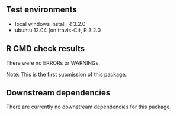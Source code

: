 ## Test environments
* local windows install, R 3.2.0
* ubuntu 12.04 (on travis-CI), R 3.2.0  

## R CMD check results
There were no ERRORs or WARNINGs. 

Note: This is the first submission of this package.

## Downstream dependencies
There are currently no downstream dependencies for this package.